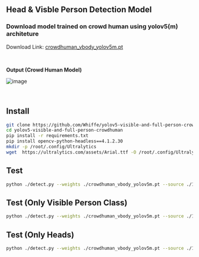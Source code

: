 ##  Head & Visble Person Detection Model 

### Download model trained on crowd human using yolov5(m) architeture
Download Link:  [crowdhuman_vbody_yolov5m.pt](https://drive.google.com/file/d/1VJtrdE85Wc4xSZXqAPUkWABLResUYG8V/view?usp=sharing) 


<br/>

**Output (Crowd Human Model)**

![image](https://img-blog.csdnimg.cn/2bb374c4d17c4e049b9506b76ba6db6f.png)

<br/>


## Install

```bash
git clone https://github.com/Whiffe/yolov5-visible-and-full-person-crowdhuman.git
cd yolov5-visible-and-full-person-crowdhuman
pip install -r requirements.txt 
pip install opencv-python-headless==4.1.2.30
mkdir -p /root/.config/Ultralytics
wget  https://ultralytics.com/assets/Arial.ttf -O /root/.config/Ultralytics/Arial.ttf

```

## Test

```bash
python ./detect.py --weights ./crowdhuman_vbody_yolov5m.pt --source ./1.jpeg --save-txt --save-conf


```
  
  
## Test (Only Visible Person Class)

```bash
python ./detect.py --weights ./crowdhuman_vbody_yolov5m.pt --source ./1.jpeg --save-txt --save-conf --classes 1


```

  
## Test (Only Heads)

```bash
python ./detect.py --weights ./crowdhuman_vbody_yolov5m.pt --source ./1.jpeg --save-txt --save-conf --classes 0

```

